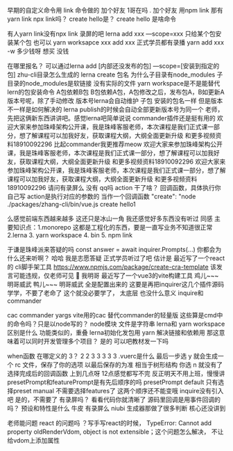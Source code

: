 早期的自定义命令用 link 命令做的
加个好友
1哥在吗
.
加个好友
用npm link  那有yarn link  npx link吗？
create hello是？
create hello  是啥命令

有人yarn link没有npx link
录屏的吧
lerna add xxx —scope=xxx 只给某个包安装某个包
也可以 yarn worksapce xxx add xxx
正式学员都有录播
yarn add xxx  -w
多少钱呀
想买 没钱

在哪里报名？
可以通过lerna add [内部还没发布的包] —scope=[安装到指定的包]
zhu-cli目录怎么生成的
lerna create 包名 
为什么子目录有node_modules
子目录的node_modules是软链接 没有实际的文件
yarn workspace是不是能替代lern的包安装命令
A包依赖B包  B包依赖A包，A包修改之后，发布包A，B如更新A版本号呢，除了手动修改
版本号lerna会自动维护 
子包 安装的包名一样 但是版本不一样是如何解决的
lerna publish的时候会自动全部更新版本号为同一个
老师，先把这俩新东西讲讲吧。感觉lerna吧简单说说
commander插件还是挺有用的
欢迎大家来参加珠峰架构公开课，我是珠峰客服老师，本次课程是我们正式课一部分，想了解课程可以加我好友，获取课程大纲，大纲全面更新升级 和更多视频资料18910092296
比起commander我更推荐meow
欢迎大家来参加珠峰架构公开课，我是珠峰客服老师，本次课程是我们正式课一部分，想了解课程可以加我好友，获取课程大纲，大纲全面更新升级 和更多视频资料18910092296
欢迎大家来参加珠峰架构公开课，我是珠峰客服老师，本次课程是我们正式课一部分，想了解课程可以加我好友，获取课程大纲，大纲全面更新升级 和更多视频资料18910092296
请问有录屏么
没有
qq吗
action 干了啥？
回调函数，具体执行你自己写
action是执行对应的参数的
当作一个回调函数
"create": "node ./packages/zhang-cli/bin/vue.js create hello1




么感觉前端东西越来越多
这还只是冰山一角
我还感觉好多东西没有听过
同感
主要知识点：1.monorepo
这都是工程化的东西，要是一直写业务不知道很正常
2.lerna  3. yarn workspace 4. bin 5. npm link

于谦是珠峰派来答疑的吗
const answer = await inquirer.Prompts(...)
你都会为什么还来听啊？
哈哈 我是志愿答疑
正式学员听过了吧
估计是
最近写了一个react的 cli脚手架工具
https://www.npmjs.com/package/create-cra-template
该发言可能违规，仅老师可见
🐂
我明哥 最近写了一个vue3的vite构建工具
鸡儿~~~
明哥威武
鸭儿~~~
明哥威武
全是配置出来的
这要是再把inquirer这几个插件源码学学，不要了老命了
这个就没必要学了， 太底层 也没什么意义
inquire和commander

cac commander yargs
vite用的cac 替代commander的轻量版
这些算是cmd中的命令吗？只是以node写的？ node模块
文件是字符串
lerna和 yarn workspace区别是什么
功能类似的，重叠
lerna初始化发包用
yarn 解决链接和依赖用
那这意味着可以同时开发管理多个项目？ 是的
可以吧教材发一下吗



when函数 在哪定义的
3？
2
2
3
3
3
3
3
.vuerc是什么
最后一步选 y 就会生成一个 rc 文件，保存了你的选项
以最后保存的为准
相当于树形结构
你选 n 就没有了
选择完成后的回调函数
上到几点呀
12点感觉都写不完
反正明天不用上班，慢慢讲
presetPrompt和featurePrompt是有先后顺序的吗
presetPrompt
default
只有选择preset manual
不需要选择features了
这两个顺序还不能变哦
inquire没有引入吧
是的，不需要了
有录屏吗？
看看代码你就清晰了
源码里回调是用事件回调的吗？
预设和特性是什么
牛皮
有录屏么
niubi
生成器那做了很多判断
核心还没讲到

老师能问题 react 的问题吗 ？写手写react的时候， TypeError: Cannot add property oldRenderVdom, object is not extensible；这个问题怎么解决， 不让给vdom上添加属性